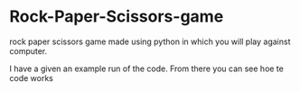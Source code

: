 # Rock-Paper-Scissors-game
rock paper scissors game made using python in which you will play against computer.

I have a given an example run of the code. From there you can see hoe te code works
